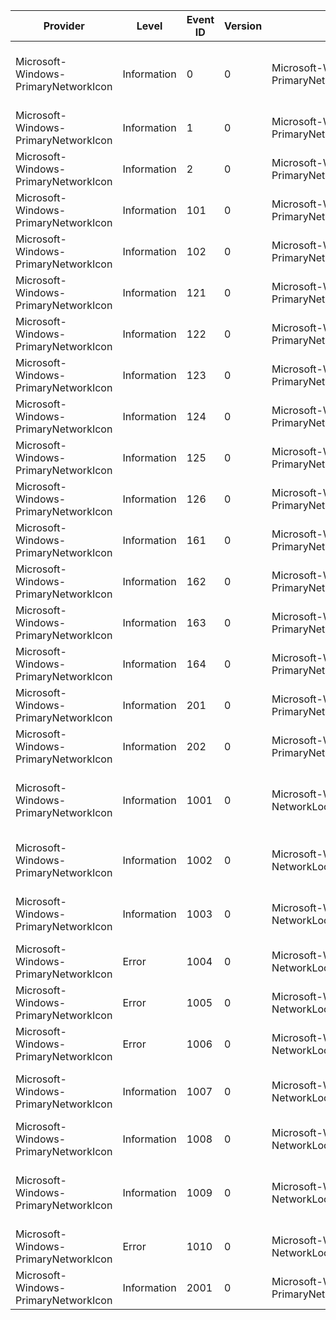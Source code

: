 Provider                              |  Level        |  Event ID  |  Version  |  Channel                                              |  Task                                                   |  Opcode  |  Keyword  |  Message
--------------------------------------|---------------|------------|-----------|-------------------------------------------------------|---------------------------------------------------------|----------|-----------|-------------------------------------------------------------------------------------------------------
Microsoft-Windows-PrimaryNetworkIcon  |  Information  |  0         |  0        |  Microsoft-Windows-PrimaryNetworkIcon/Performance     |  NetworkLocationDialog_LocationSelected                 |          |           |  NetworkLocationDialog - Location Selected: Category {Category} ElevationRequired: {ElevationRequired}
Microsoft-Windows-PrimaryNetworkIcon  |  Information  |  1         |  0        |  Microsoft-Windows-PrimaryNetworkIcon/Performance     |  NetworkLocationDialog_Launched                         |          |           |
Microsoft-Windows-PrimaryNetworkIcon  |  Information  |  2         |  0        |  Microsoft-Windows-PrimaryNetworkIcon/Performance     |  NetworkLocationStatusDialog_OnSetActive                |          |           |
Microsoft-Windows-PrimaryNetworkIcon  |  Information  |  101       |  0        |  Microsoft-Windows-PrimaryNetworkIcon/Performance     |  PrimaryNetworkIcon_Task_Initialized                    |          |           |
Microsoft-Windows-PrimaryNetworkIcon  |  Information  |  102       |  0        |  Microsoft-Windows-PrimaryNetworkIcon/Performance     |  PrimaryNetworkIcon_Task_Resumed                        |          |           |
Microsoft-Windows-PrimaryNetworkIcon  |  Information  |  121       |  0        |  Microsoft-Windows-PrimaryNetworkIcon/Performance     |  PrimaryNetworkIcon_Task_Disconnected                   |          |           |  PrimaryNetworkIcon: State changed to Disconnected
Microsoft-Windows-PrimaryNetworkIcon  |  Information  |  122       |  0        |  Microsoft-Windows-PrimaryNetworkIcon/Performance     |  PrimaryNetworkIcon_Task_Connecting                     |          |           |  PrimaryNetworkIcon: State changed to Connecting
Microsoft-Windows-PrimaryNetworkIcon  |  Information  |  123       |  0        |  Microsoft-Windows-PrimaryNetworkIcon/Performance     |  PrimaryNetworkIcon_Task_Limited                        |          |           |  PrimaryNetworkIcon: State changed to Limited
Microsoft-Windows-PrimaryNetworkIcon  |  Information  |  124       |  0        |  Microsoft-Windows-PrimaryNetworkIcon/Performance     |  PrimaryNetworkIcon_Task_LocalConnected                 |          |           |  PrimaryNetworkIcon: State changed to LocalConnected
Microsoft-Windows-PrimaryNetworkIcon  |  Information  |  125       |  0        |  Microsoft-Windows-PrimaryNetworkIcon/Performance     |  PrimaryNetworkIcon_Task_InternetConnected              |          |           |  PrimaryNetworkIcon: State changed to InternetConnected
Microsoft-Windows-PrimaryNetworkIcon  |  Information  |  126       |  0        |  Microsoft-Windows-PrimaryNetworkIcon/Performance     |  PrimaryNetworkIcon_Task_WirelessAvailable              |          |           |  PrimaryNetworkIcon: State changed to WirelessAvailable
Microsoft-Windows-PrimaryNetworkIcon  |  Information  |  161       |  0        |  Microsoft-Windows-PrimaryNetworkIcon/Performance     |  PrimaryNetworkIcon_Task_NetworkSharingCenter_Selected  |          |           |
Microsoft-Windows-PrimaryNetworkIcon  |  Information  |  162       |  0        |  Microsoft-Windows-PrimaryNetworkIcon/Performance     |  PrimaryNetworkIcon_Task_VANUI_Selected                 |          |           |
Microsoft-Windows-PrimaryNetworkIcon  |  Information  |  163       |  0        |  Microsoft-Windows-PrimaryNetworkIcon/Performance     |  PrimaryNetworkIcon_Task_TroubleShoot_Selected          |          |           |
Microsoft-Windows-PrimaryNetworkIcon  |  Information  |  164       |  0        |  Microsoft-Windows-PrimaryNetworkIcon/Performance     |  PrimaryNetworkIcon_Task_ToolTip_Selected               |          |           |
Microsoft-Windows-PrimaryNetworkIcon  |  Information  |  201       |  0        |  Microsoft-Windows-PrimaryNetworkIcon/Performance     |  PNIPerf_Task_RightClick                                |  Start   |           |
Microsoft-Windows-PrimaryNetworkIcon  |  Information  |  202       |  0        |  Microsoft-Windows-PrimaryNetworkIcon/Performance     |  PNIPerf_Task_RightClick                                |  Stop    |           |
Microsoft-Windows-PrimaryNetworkIcon  |  Information  |  1001      |  0        |  Microsoft-Windows-NetworkLocationWizard/Operational  |                                                         |          |           |  Network location wizard has been suppressed by a system or user registry key.
Microsoft-Windows-PrimaryNetworkIcon  |  Information  |  1002      |  0        |  Microsoft-Windows-NetworkLocationWizard/Operational  |                                                         |          |           |  Network location wizard has been suppressed by a user through the UI.
Microsoft-Windows-PrimaryNetworkIcon  |  Information  |  1003      |  0        |  Microsoft-Windows-NetworkLocationWizard/Operational  |                                                         |          |           |  Network location wizard has been suppressed because the network is ad-hoc.
Microsoft-Windows-PrimaryNetworkIcon  |  Error        |  1004      |  0        |  Microsoft-Windows-NetworkLocationWizard/Operational  |                                                         |          |           |  RunNwCategoryWizard failed.  Details: {Error}
Microsoft-Windows-PrimaryNetworkIcon  |  Error        |  1005      |  0        |  Microsoft-Windows-NetworkLocationWizard/Operational  |                                                         |          |           |  XWizard failed to run the wizard.  Details: {Error}
Microsoft-Windows-PrimaryNetworkIcon  |  Error        |  1006      |  0        |  Microsoft-Windows-NetworkLocationWizard/Operational  |                                                         |          |           |  CanRunTask failed.  Details: {Error}
Microsoft-Windows-PrimaryNetworkIcon  |  Information  |  1007      |  0        |  Microsoft-Windows-NetworkLocationWizard/Operational  |                                                         |          |           |  Network location has been selected.  Network: {GUID} Location: {DWORD}
Microsoft-Windows-PrimaryNetworkIcon  |  Information  |  1008      |  0        |  Microsoft-Windows-NetworkLocationWizard/Operational  |                                                         |          |           |  Navigated directly to finish page.  Details: {DWORD}
Microsoft-Windows-PrimaryNetworkIcon  |  Information  |  1009      |  0        |  Microsoft-Windows-NetworkLocationWizard/Operational  |                                                         |          |           |  Network location selection has been canceled at elevation.  Network: {GUID} Location: {DWORD}
Microsoft-Windows-PrimaryNetworkIcon  |  Error        |  1010      |  0        |  Microsoft-Windows-NetworkLocationWizard/Operational  |                                                         |          |           |  Could not register for UI status events.  Details: {Error}
Microsoft-Windows-PrimaryNetworkIcon  |  Information  |  2001      |  0        |  Microsoft-Windows-PrimaryNetworkIcon/Performance     |  InterfaceHotspotNotification                           |          |           |  PrimaryNetworkIcon: User notified for interface hotspot